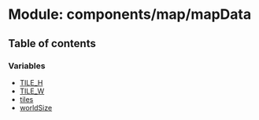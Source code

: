 # Module: components/map/mapData

## Table of contents

### Variables

- [TILE\_H](../variables/components_map_mapData.TILE_H.md)
- [TILE\_W](../variables/components_map_mapData.TILE_W.md)
- [tiles](../variables/components_map_mapData.tiles.md)
- [worldSize](../variables/components_map_mapData.worldSize.md)
